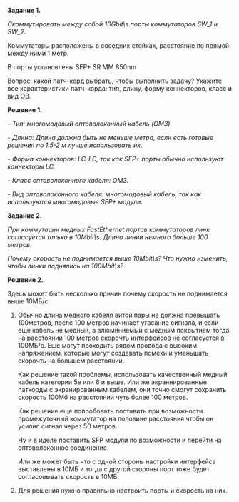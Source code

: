 **Задание 1.**

*Cкоммутировать между собой 10Gbit\s порты коммутаторов SW_1 и SW_2.*

Коммутаторы расположены в соседних стойках, расстояние по прямой между ними 1 метр.

В порты установлены SFP+ SR MM 850nm

Вопрос: какой патч-корд выбрать, чтобы выполнить задачу? Укажите все характеристики патч-корда: тип, длину, форму коннекторов, класс и вид ОВ.


**Решение 1.**

*- Тип: многомодовый оптоволоконный кабель (OM3).*

*- Длина: Длина должна быть не меньше метра, если есть готовые решения по 1.5-2 м лучше использовать их.*

*- Форма коннекторов: LC-LC, так как SFP+ порты обычно используют коннекторы LC.*

*- Класс оптоволоконного кабеля: OM3.*

*- Вид оптоволоконного кабеля: многомодовый кабель, так как используются многомодовые SFP+ модули.*


**Задание 2.**

*При коммутации медных FastEthernet портов коммутаторов линк согласуется только в 10Mbit\s. Длина линии немного больше 100 метров.*

*Почему скорость не поднимается выше 10Mbit\s? Что нужно изменить, чтобы линки поднялись на 100Mbit\s?*


**Решение 2.**

Здесь может быть несколько причин почему скорость не поднимается выше 10МБ/c

1) Обычно длина медного кабеля витой пары не должна превышать 100метров, после 100 метров начинает угасание сигнала, и если еще кабель не медный, а алюминиемый с медным покрытием тогда на расстоянии 100 метров скорочть интерфейсов не согласуется в 100МБ/c.
   Еще могут проходить рядом провода с высоким напряжением, которые могут создавать помехи и уменьшать скорочть на большем расстоянии.
    
   Как решение такой проблемы, использовать качественный медный кабель категории 5е или 6 и выше. Или же экраннированные паткорды с экранированным кабелем, они точно смогут сохранить скорость 100Мб на расстоянии чуть более 100 метров.
   
   Как решение еще попробовать поставить при возможности промежуточный коммутатор на половине расстояния чтобы он усилил сигнал через 50 метров.
   
   Ну и в иделе поставить SFP модули по возможности и перейти на оптоволоконное соединение.
   
   Или же может быть что с одной стороны настройки интерфейса выставлены в 10МБ и тогда с другой стороны порт тоже будет согласовывать скорость в 10МБ.


   
4) 
   Для решения нужно правильно настроить порты и скорость на них.
